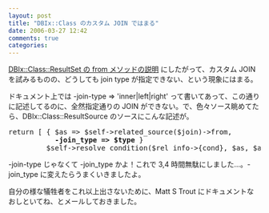 ```yaml
---
layout: post
title: "DBIx::Class のカスタム JOIN ではまる"
date: 2006-03-27 12:42
comments: true
categories: 
---
```

<p class="entryBody">
<a href="http://search.cpan.org/~mstrout/DBIx-Class-0.06000/lib/DBIx/Class/ResultSet.pm#from" target="_blank">DBIx::Class::ResultSet の from メソッドの説明</a> にしたがって、カスタム JOIN を試みるものの、どうしても join type が指定できない、という現象にはまる。 
</p>

<p class="entryBody">
ドキュメント上では -join-type => 'inner|left|right' って書いてあって、この通りに記述してるのに、全然指定通りの JOIN ができない。で、色々ソース眺めてたら、DBIx::Class::ResultSource のソースにこんな記述が。
</p>

<pre class="code">
return [ { $as => $self->related_source($join)->from,
           <strong>-join_type => $type</strong> }
         $self->resolve_condition($rel_info->{cond}, $as, $alias) ];
</pre>

<p class="entryBody">
-join-type じゃなくて -join_type かよ！これで 3,4 時間無駄にしました…。-join_type に変えたらうまくいきましたよ。
</p>

<p class="entryBody">
自分の様な犠牲者をこれ以上出さないために、Matt S Trout にドキュメントなおしといてね、とメールしておきました。
</p>